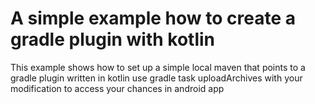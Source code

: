 # A simple example how to create a gradle plugin with kotlin

This example shows how to set up a simple local maven that points to a gradle plugin written in kotlin
use gradle task uploadArchives with your modification to access your chances in android app